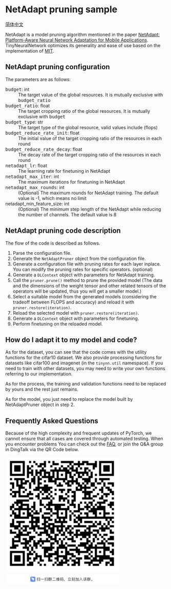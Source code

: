 # NetAdapt pruning sample
[简体中文](examples/pruner/netadapt/README_zh-CN.md)

NetAdapt is a model pruning algorithm mentioned in the paper [NetAdapt: Platform-Aware Neural Network Adaptation for Mobile Applications](https://openaccess.thecvf.com/content_ECCV_2018/papers/Tien-Ju_Yang_NetAdapt_Platform-Aware_Neural_ECCV_2018_paper.pdf).
TinyNeuralNetwork optimizes its generality and ease of use based on the implementation of [MIT](https://github.com/denru01/netadapt).

## NetAdapt pruning configuration
The parameters are as follows:

<dl>
<dt><tt>budget</tt>: int</dt>
<dd>The target value of the global resources. It is mutually exclusive with <tt>budget_ratio</tt></dd>
<dt><tt>budget_ratio</tt>: float</dt>
<dd>The target cropping ratio of the global resources. It is mutually exclusive with <tt>budget</tt></dd>
<dt><tt>budget_type</tt>: str</dt>
<dd>The target type of the global resource, valid values ​​include (flops)</dd>
<dt><tt>budget_reduce_rate_init</tt>: float</dt>
<dd>The initial value of the target cropping ratio of the resources in each round</dd>
<dt><tt>budget_reduce_rate_decay</tt>: float</dt>
<dd>The decay rate of the target cropping ratio of the resources in each round</dd>
<dt><tt>netadapt_lr</tt>: float</dt>
<dd>The learning rate for finetuning in NetAdapt</dd>
<dt><tt>netadapt_max_iter</tt>: int</dt>
<dd>The maximum iterations for finetuning in NetAdapt</dd>
<dt><tt>netadapt_max_rounds</tt>: int</dt>
<dd>(Optional) The maximum rounds for NetAdapt training. The default value is -1, which means no limit</dd>
<dt>netadapt_min_feature_size</tt>: int</dt>
<dd>(Optional) The minimum step length of the NetAdapt while reducing the number of channels. The default value is 8</dd>
</dl>

## NetAdapt pruning code description
The flow of the code is described as follows.
1. Parse the configuration file.
2. Generate the `NetAdaptPruner` object from the configuration file.
3. Generate a configuration file with pruning rates for each layer inplace. You can modify the pruning rates for specific operators. (optional)
4. Generate a `DLContext` object with parameters for NetAdapt training.
5. Call the `pruner.prune()` method to prune the provided model (The data and the dimensions of the weight tensor and other related tensors of the operators will be updated, thus you will get a smaller model.)
6. Select a suitable model from the generated models (considering the tradeoff between FLOPS and accuracy) and reload it with `pruner.restore(iteration)`.
7. Reload the selected model with `pruner.restore(iteration)`.
8. Generate a `DLContext` object with parameters for finetuning.
9. Perform finetuning on the reloaded model.

## How do I adapt it to my model and code?
As for the dataset, you can see that the code comes with the utility functions for the cifar10 dataset. We also provide processing functions for datasets like cifar100 and imagenet (in the `tinynn.util` namespace). If you need to train with other datasets, you may need to write your own functions referring to our implementation.

As for the process, the training and validation functions need to be replaced by yours and the rest just remains.

As for the model, you just need to replace the model built by NetAdaptPruner object in step 2.

## Frequently Asked Questions

Because of the high complexity and frequent updates of PyTorch, we cannot ensure that all cases are covered through automated testing. When you encounter problems
You can check out the [FAQ](docs/FAQ.md), or join the Q&A group in DingTalk via the QR Code below.

![img.png](docs/qa.png)
